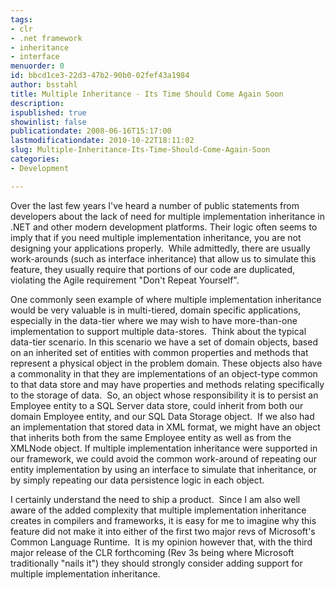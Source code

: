 ```yaml
---
tags:
- clr
- .net framework
- inheritance
- interface
menuorder: 0
id: bbcd1ce3-22d3-47b2-90b0-02fef43a1984
author: bsstahl
title: Multiple Inheritance - Its Time Should Come Again Soon
description: 
ispublished: true
showinlist: false
publicationdate: 2008-06-16T15:17:00
lastmodificationdate: 2010-10-22T18:11:02
slug: Multiple-Inheritance-Its-Time-Should-Come-Again-Soon
categories:
- Development

---
```


Over the last few years I've heard a number of public statements from developers about the lack of need for multiple implementation inheritance in .NET and other modern development platforms. Their logic often seems to imply that if you need multiple implementation inheritance, you are not designing your applications properly.  While admittedly, there are usually work-arounds (such as interface inheritance) that allow us to simulate this feature, they usually require that portions of our code are duplicated, violating the Agile requirement "Don't Repeat Yourself".

One commonly seen example of where multiple implementation inheritance would be very valuable is in multi-tiered, domain specific applications, especially in the data-tier where we may wish to have more-than-one implementation to support multiple data-stores.  Think about the typical data-tier scenario. In this scenario we have a set of domain objects, based on an inherited set of entities with common properties and methods that represent a physical object in the problem domain. These objects also have a commonality in that they are implementations of an object-type common to that data store and may have properties and methods relating specifically to the storage of data.  So, an object whose responsibility it is to persist an Employee entity to a SQL Server data store, could inherit from both our domain Employee entity, and our SQL Data Storage object.  If we also had an implementation that stored data in XML format, we might have an object that inherits both from the same Employee entity as well as from the XMLNode object. If multiple implementation inheritance were supported in our framework, we could avoid the common work-around of repeating our entity implementation by using an interface to simulate that inheritance, or by simply repeating our data persistence logic in each object.

I certainly understand the need to ship a product.  Since I am also well aware of the added complexity that multiple implementation inheritance creates in compilers and frameworks, it is easy for me to imagine why this feature did not make it into either of the first two major revs of Microsoft's Common Language Runtime.  It is my opinion however that, with the third major release of the CLR forthcoming (Rev 3s being where Microsoft traditionally "nails it") they should strongly consider adding support for multiple implementation inheritance.

